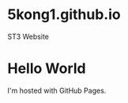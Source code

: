 # 5kong1.github.io
ST3 Website
<!DOCTYPE html>
<html>
<body>
<h1>Hello World</h1>
<p>I'm hosted with GitHub Pages.</p>
</body>
</html>
